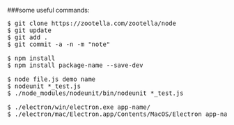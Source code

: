 
###some useful commands:

<pre>
$ git clone https://zootella.com/zootella/node
$ git update
$ git add .
$ git commit -a -n -m "note"

$ npm install
$ npm install package-name --save-dev

$ node file.js demo name
$ nodeunit *_test.js
$ ./node_modules/nodeunit/bin/nodeunit *_test.js

$ ./electron/win/electron.exe app-name/
$ ./electron/mac/Electron.app/Contents/MacOS/Electron app-name/
</pre>
